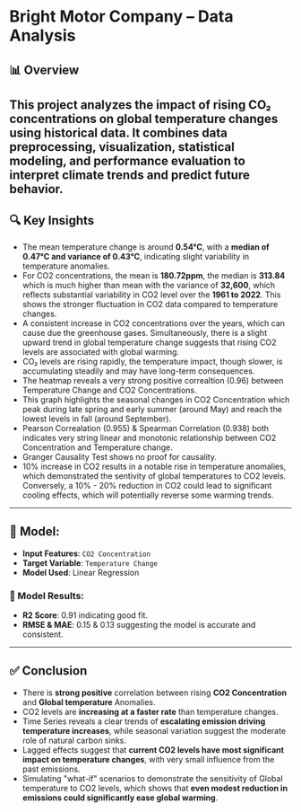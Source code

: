 # Bright Motor Company – Data Analysis

## 📊 Overview

This project analyzes the impact of rising CO₂ concentrations on global temperature changes using historical data. It combines data preprocessing, visualization, statistical modeling, and performance evaluation to interpret climate trends and predict future behavior.
---
## 🔍 Key Insights
- The mean temperature change is around  **0.54°C**, with a **median of 0.47°C and variance of 0.43°C**, indicating slight variability in temperature anomalies.
- For CO2 concentrations, the mean is **180.72ppm**, the median is **313.84** which is much higher than mean with the variance of **32,600**, which reflects substantial variability in CO2 level over the **1961 to 2022**. This shows the stronger fluctuation in CO2 data compared to temperature changes.
- A consistent increase in CO2 concentrations over the years, which can cause due the greenhouse gases. Simultaneously, there is a slight upward trend in global temperature change suggests that rising CO2 levels are associated with global warming.
- CO₂ levels are rising rapidly, the temperature impact, though slower, is accumulating steadily and may have long-term consequences.
- The heatmap reveals a very strong positive correaltion (0.96) between Temperature Change and CO2 Concentrations.
- This graph highlights the seasonal changes in CO2 Concentration which peak during late spring and early summer (around May) and reach the lowest levels in fall (around September).
- Pearson Correalation (0.955) & Spearman Correlation (0.938) both indicates very string linear and monotonic relationship between CO2 Concentration and Temperature change.
- Granger Causality Test shows no proof for causality.
- 10% increase in CO2 results in a notable rise in temperature anomalies, which demonstrated the sentivity of global temperatures to CO2 levels. Conversely, a 10% - 20% reduction in CO2 could lead to significant cooling effects, which will potentially reverse some warming trends.

---

## 🤖 Model: 

* **Input Features**: `CO2 Concentration`
* **Target Variable**: `Temperature Change`
* **Model Used**: Linear Regression

### 🔢 Model Results:

* **R2 Score**: 0.91 indicating good fit. 
* **RMSE & MAE**: 0.15 & 0.13 suggesting the model is accurate and consistent. 

---

## ✅ Conclusion
- There is **strong positive** correlation between rising **CO2 Concentration** and **Global temperature** Anomalies.
- CO2 levels are **increasing at a faster rate** than temperature changes.
- Time Series reveals a clear trends of **escalating emission driving temperature increases**, while seasonal variation suggest the moderate role of natural carbon sinks.
- Lagged effects suggest that **current CO2 levels have most significant impact on temperature changes**, with very small influence from the past emissions.
- Simulating "what-if" scenarios to demonstrate the sensitivity of Global temperature to CO2 levels, which shows that **even modest reduction in emissions could significantly ease global warming**.